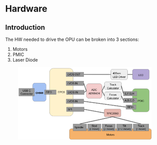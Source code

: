 # Hardware

## Introduction

The HW needed to drive the OPU can be broken into 3 sections:

1. Motors
2. PMIC
3. Laser Diode

<figure><img src="../../../../../.gitbook/assets/image (141).png" alt=""><figcaption></figcaption></figure>
